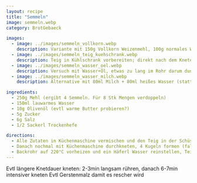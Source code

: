 ```yaml
---
layout: recipe
title: "Semmeln"
image: semmeln.webp
category: BrotGebaeck

images:
  - image: ../images/semmeln_vollkorn.webp
    description: Variante mit 150g Vollkorn Weizenmehl, 100g normales Weizenmehl
  - image: ../images/semmeln_teig_kuehschrank.webp
    description: Teig in Kühlschrank vorbereiten; direkt nach dem Kneten herausnehmen, rund formen, mit etwas Mehl bestäuben und wieder in Schüssel geben. Mit Frischhaltefolie zudecken. Am nächsten Tag herausnehmen (Teig ist ca doppelt-dreifach so groß) und Kugeln formen etc. wird sehr gut
  - image: ../images/semmeln_wasser_oel.webp
    description: Versuch mit Wasser+Öl, etwas zu lang im Rohr darum dunkel
  - image: ../images/semmeln_wasser_milch.webp
    description: Alternative mit 80ml Milch + 80ml heißes Wasser (statt 150ml Wasser und 10g Olivenöl). Schmeckt auch gut aber Teig ist weicher und nicht so resch.

ingredients:
  - 250g Mehl (ergibt 4 Semmeln. Für 8 Stk Mengen verdoppeln)
  - 150ml lauwarmes Wasser
  - 10g Olivenöl (evtl warme Butter probieren?)
  - 5g Zucker
  - 6g Salz
  - 1/2 Sackerl Trockenhefe

directions:
  - Alle Zutaten in Küchenmaschine vermischen und den Teig in der Schüssel 30min zugedeckt gehen lassen
  - Danach nochmal mit Küchenmaschine durchkneten, 4 Kugeln formen (falten und mit Hand kreisförmig schwenken wie bei Burger Buns), auf Backpapier auslegen und 20min rasten lassen (nicht viel länger weil sie sonst fladenartig "auseinanderrinnen")
  - Backrohr auf 220°C vorheizen und ein Häferl Wasser reinstellen, Teigkugeln mit Messer jeweils 5x einschneiden, etwas Wasser darauf verteilen (Sprühflasche) und für ca 10min ins Backrohr geben (1min vor Ende etwas mit Sprühflasche besprühen damit sie glänzen)
---
```


Evtl längere Knetdauer kneten: 2-3min langsam rühren, danach 6-7min intensiver kneten
Evtl Gerstenmalz damit es rescher wird
